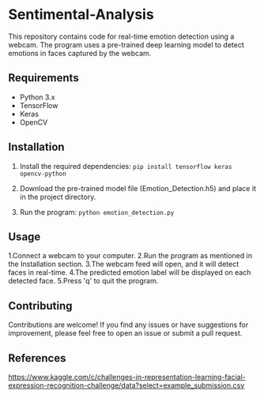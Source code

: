 # Sentimental-Analysis

This repository contains code for real-time emotion detection using a webcam. The program uses a pre-trained deep learning model to detect emotions in faces captured by the webcam.

## Requirements
* Python 3.x
* TensorFlow
* Keras
* OpenCV

## Installation

1. Install the required dependencies:
  ```pip install tensorflow keras opencv-python```

2. Download the pre-trained model file (Emotion_Detection.h5) and place it in the project directory.

3. Run the program:
  ```python emotion_detection.py```

## Usage
1.Connect a webcam to your computer.
2.Run the program as mentioned in the Installation section.
3.The webcam feed will open, and it will detect faces in real-time.
4.The predicted emotion label will be displayed on each detected face.
5.Press 'q' to quit the program.

## Contributing
Contributions are welcome! If you find any issues or have suggestions for improvement, please feel free to open an issue or submit a pull request.

## References
https://www.kaggle.com/c/challenges-in-representation-learning-facial-expression-recognition-challenge/data?select=example_submission.csv
